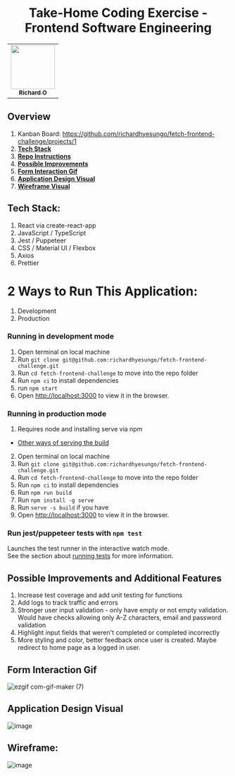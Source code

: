 <h1 align="center">Take-Home Coding Exercise - Frontend Software Engineering</h1>

<table align="center">
  <tr>
    <td align="center"><a href="https://github.com/richardhyesungo"><img src="https://avatars.githubusercontent.com/u/18966944?v=4" width="100px;" alt=""/><br /><sub><b>Richard O</b></sub></a><br /></td>
  </tr>
</table>

## Overview
1. Kanban Board: https://github.com/richardhyesungo/fetch-frontend-challenge/projects/1
2. [**Tech Stack**](#tech-stack)
3. [**Repo Instructions**](#2-ways-to-run-this-application)
4. [**Possible Improvements**](#possible-improvements-and-additional-features)
5. [**Form Interaction Gif**](#form-interaction-gif)
6. [**Application Design Visual**](#application-design-visual)
7. [**Wireframe Visual**](#wireframe)

## Tech Stack:
1. React via create-react-app
2. JavaScript / TypeScript
3. Jest / Puppeteer
4. CSS / Material UI / Flexbox
5. Axios
6. Prettier

# 2 Ways to Run This Application:
1. Development
2. Production

### Running in development mode
1. Open terminal on local machine
2. Run `git clone git@github.com:richardhyesungo/fetch-frontend-challenge.git`
3. Run `cd fetch-frontend-challenge` to move into the repo folder
4. Run `npm ci` to install dependencies
5. run `npm start`
6. Open [http://localhost:3000](http://localhost:3000) to view it in the browser.

### Running in production mode
1. Requires node and installing serve via npm
 - [Other ways of serving the build](https://create-react-app.dev/docs/deployment/)
2. Open terminal on local machine
3. Run `git clone git@github.com:richardhyesungo/fetch-frontend-challenge.git`
4. Run `cd fetch-frontend-challenge` to move into the repo folder
5. Run `npm ci` to install dependencies
6. Run `npm run build`
7. Run `npm install -g serve`
8. Run `serve -s build` if you have 
9. Open [http://localhost:3000](http://localhost:3000) to view it in the browser.

### Run jest/puppeteer tests with `npm test`

Launches the test runner in the interactive watch mode.\
See the section about [running tests](https://facebook.github.io/create-react-app/docs/running-tests) for more information.

## Possible Improvements and Additional Features
1. Increase test coverage and add unit testing for functions
2. Add logs to track traffic and errors
3. Stronger user input validation - only have empty or not empty validation. Would have checks allowing only A-Z characters, email and password validation
4. Highlight input fields that weren't completed or completed incorrectly
5. More styling and color, better feedback once user is created. Maybe redirect to home page as a logged in user.

## Form Interaction Gif
![ezgif com-gif-maker (7)](https://user-images.githubusercontent.com/18966944/152461150-7e4d3396-1692-4b7d-bc65-1aaabaec6512.gif)

## Application Design Visual
![image](https://user-images.githubusercontent.com/18966944/152452278-18b00866-fec1-4b88-80bd-497cf6f73de0.png)

## Wireframe:
![image](https://user-images.githubusercontent.com/18966944/151830661-d737e4e7-92f3-49df-9105-24d900cf0782.png)
